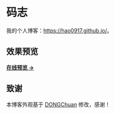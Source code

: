 # 码志

我的个人博客：<https://hao0917.github.io/>。


## 效果预览

**[在线预览 &rarr;](https://hao0917.github.io/)**

## 致谢

本博客外观基于 [DONGChuan](http://dongchuan.github.io) 修改，感谢！

> [1]: https://github.com/mzlogin/chinese-copywriting-guidelines  
> [2]: https://help.github.com/articles/setting-up-your-pages-site-locally-with-jekyll/  
> [3]: https://github.com/mzlogin/mzlogin.github.io/issues/2  

